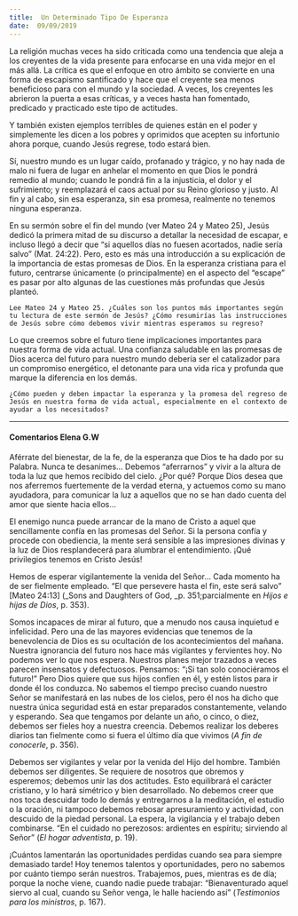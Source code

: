 ```yaml
---
title:  Un Determinado Tipo De Esperanza
date:  09/09/2019
---
```


La religión muchas veces ha sido criticada como una tendencia que aleja a los creyentes de la vida presente para enfocarse en una vida mejor en el más allá. La crítica es que el enfoque en otro ámbito se convierte en una forma de escapismo santificado y hace que el creyente sea menos beneficioso para con el mundo y la sociedad. A veces, los creyentes les abrieron la puerta a esas críticas, y a veces hasta han fomentado, predicado y practicado este tipo de actitudes.

Y también existen ejemplos terribles de quienes están en el poder y simplemente les dicen a los pobres y oprimidos que acepten su infortunio ahora porque, cuando Jesús regrese, todo estará bien.

Sí, nuestro mundo es un lugar caído, profanado y trágico, y no hay nada de malo ni fuera de lugar en anhelar el momento en que Dios le pondrá remedio al mundo; cuando le pondrá fin a la injusticia, el dolor y el sufrimiento; y reemplazará el caos actual por su Reino glorioso y justo. Al fin y al cabo, sin esa esperanza, sin esa promesa, realmente no tenemos ninguna esperanza.

En su sermón sobre el fin del mundo (ver Mateo 24 y Mateo 25), Jesús dedicó la primera mitad de su discurso a detallar la necesidad de escapar, e incluso llegó a decir que “si aquellos días no fuesen acortados, nadie sería salvo” (Mat. 24:22). Pero, esto es más una introducción a su explicación de la importancia de estas promesas de Dios. En la esperanza cristiana para el futuro, centrarse únicamente (o principalmente) en el aspecto del “escape” es pasar por alto algunas de las cuestiones más profundas que Jesús planteó.

`Lee Mateo 24 y Mateo 25. ¿Cuáles son los puntos más importantes según tu lectura de este sermón de Jesús? ¿Cómo resumirías las instrucciones de Jesús sobre cómo debemos vivir mientras esperamos su regreso?`

Lo que creemos sobre el futuro tiene implicaciones importantes para nuestra forma de vida actual. Una confianza saludable en las promesas de Dios acerca del futuro para nuestro mundo debería ser el catalizador para un compromiso energético, el detonante para una vida rica y profunda que marque la diferencia en los demás.

`¿Cómo pueden y deben impactar la esperanza y la promesa del regreso de Jesús en nuestra forma de vida actual, especialmente en el contexto de ayudar a los necesitados?`

---

#### Comentarios Elena G.W

Aférrate del bienestar, de la fe, de la esperanza que Dios te ha dado por su Palabra. Nunca te desanimes… Debemos “aferrarnos” y vivir a la altura de toda la luz que hemos recibido del cielo. ¿Por qué? Porque Dios desea que nos aferremos fuertemente de la verdad eterna, y actuemos como su mano ayudadora, para comunicar la luz a aquellos que no se han dado cuenta del amor que siente hacia ellos…

El enemigo nunca puede arrancar de la mano de Cristo a aquel que sencillamente confía en las promesas del Señor. Si la persona confía y procede con obediencia, la mente será sensible a las impresiones divinas y la luz de Dios resplandecerá para alumbrar el entendimiento. ¡Qué privilegios tenemos en Cristo Jesús!

Hemos de esperar vigilantemente la venida del Señor… Cada momento ha de ser fielmente empleado. “El que persevere hasta el fin, este será salvo” [Mateo 24:13] (_Sons and Daughters of God, _p. 351;parcialmente en _Hijos e hijas de Dios_, p. 353).

Somos incapaces de mirar al futuro, que a menudo nos causa inquietud e infelicidad. Pero una de las mayores evidencias que tenemos de la benevolencia de Dios es su ocultación de los acontecimientos del mañana. Nuestra ignorancia del futuro nos hace más vigilantes y fervientes hoy. No podemos ver lo que nos espera. Nuestros planes mejor trazados a veces parecen insensatos y defectuosos. Pensamos: “¡Si tan solo conociéramos el futuro!” Pero Dios quiere que sus hijos confíen en él, y estén listos para ir donde él los conduzca. No sabemos el tiempo preciso cuando nuestro Señor se manifestará en las nubes de los cielos, pero él nos ha dicho que nuestra única seguridad está en estar preparados constantemente, velando y esperando. Sea que tengamos por delante un año, o cinco, o diez, debemos ser fieles hoy a nuestra creencia. Debemos realizar los deberes diarios tan fielmente como si fuera el último día que vivimos (_A fin de conocerle_, p. 356).

Debemos ser vigilantes y velar por la venida del Hijo del hombre. También debemos ser diligentes. Se requiere de nosotros que obremos y esperemos; debemos unir las dos actitudes. Esto equilibrará el carácter cristiano, y lo hará simétrico y bien desarrollado. No debemos creer que nos toca descuidar todo lo demás y entregarnos a la meditación, el estudio o la oración, ni tampoco debemos rebosar apresuramiento y actividad, con descuido de la piedad personal. La espera, la vigilancia y el trabajo deben combinarse. “En el cuidado no perezosos: ardientes en espíritu; sirviendo al Señor” (_El hogar adventista_, p. 19).

¡Cuántos lamentarán las oportunidades perdidas cuando sea para siempre demasiado tarde! Hoy tenemos talentos y oportunidades, pero no sabemos por cuánto tiempo serán nuestros. Trabajemos, pues, mientras es de día; porque la noche viene, cuando nadie puede trabajar: “Bienaventurado aquel siervo al cual, cuando su Señor venga, le halle haciendo así” (_Testimonios para los ministros_, p. 167).